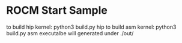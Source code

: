 # ROCM Start Sample

to build hip kernel: python3 build.py hip
to build asm kernel: python3 build.py asm
executalbe will generated under ./out/

